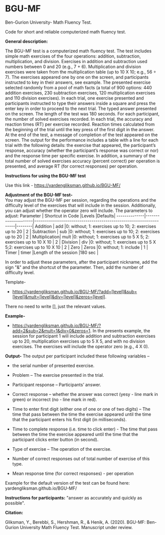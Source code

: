 # BGU-MF
Ben-Gurion University- Math Fluency Test.

Code for short and reliable computerized math fluency test.

**General description:**

The BGU-MF test is a computerized math fluency test. The test includes simple math exercises of the four operations: addition, subtraction, multiplication, and division. Exercises in addition and subtraction used numbers between 0 and 20 (e.g., 7 + 6). Multiplication and division exercises were taken from the multiplication table (up to 10 X 10; e.g., 56 ÷ 7). The exercises appeared one by one on the screen, and participants instructed to key in their answers, see example. The presented exercise selected randomly from a pool of math facts (a total of 900 options: 440 addition exercises, 230 subtraction exercises, 120 multiplication exercises and 110 division exercises). In each trial, one exercise presented and participants instructed to type their answers inside a square and press the enter key in order to proceed to the next trial. The typed answer presented on the screen. The length of the test was 180 seconds. For each participant, the number of solved exercises recorded. In each trial, the accuracy and reaction times (RT) per exercise recorded. Reaction times calculated from the beginning of the trial until the key press of the first digit in the answer. At the end of the test, a message of completion of the test appeared on the screen. The output for the performance includes a table with a line for each trial with the following details: the exercise that appeared, the participant’s response, accuracy (whether the participant’s response was correct or nor) and the response time per specific exercise. In addition, a summary of the total number of solved exercises accuracy (percent correct) per operation is presented, and average RT (for correct responses) per operation. 


**Instructions for using the BGU-MF test**

Use this link - https://yardengliksman.github.io/BGU-MF/

**Adjustment of the BGU-MF test-**  
You may adjust the BGU-MF per session, regarding the operations and the difficulty level of the exercises that will include in the session. Additionally, you can adjust whether the operator zero will include.
The parameters to adjust:
Parameter     |	Shortcut in Code    |Levels                                                              |Defaults|
--------------|---------------------|--------------------------------------------------------------------|--------|
Addition      |	add	            |0: without; 1: exercises up to 10; 2: exercises up to 20            |  2     |
Subtraction   |	sub	            |0: without; 1: exercises up to 10; 2: exercises up to 20            |  2     |
Multiplication|	mult                |0: without; 1: exercises up to 5 X 5; 2: exercises up to 10 X 10    |  2     |
Division      | div	            |0: without; 1: exercises up to 5 X 5;2: exercises up to 10 X 10	 |  2     |
Zero          | Zeros                |0: without; 1: include                                              |  1     |
Timer	      | timer	            |Length of the session	                                         |180 sec |

In order to adjust these parameters, after the participant nickname, add the sign "&" and the shortcut of the parameter. Then, add the number of difficulty level.

Template-
- https://yardengliksman.github.io/BGU-MF/?add=[level]&sub=[level]&mult=[level]&div=[level]&zeros=[level].

There no need to write [], just the relevant values.

**Example-** 
- https://yardengliksman.github.io/BGU-MF/?add=2&sub=2&mult=1&div=0&zeros=1. 
In the presents example, the session for participant 1 will include addition and subtraction exercises up to 20, multiplication exercises up to 5 X 5, and with no division exercises. The exercises will include the operator zero (e.g., 4 X 0). 

**Output-**
The output per participant included these following variables – 
-	the serial number of presented exercise.
-	Problem – The exercise presented in the trial.
-	Participant response – Participants’ answer.
-	Correct response – whether the answer was correct (yesy - line mark in green) or incorrect (no - line mark in red).
-	Time to enter first digit (either one of one or one of two digits) – The time that pass between the time the exercise appeared until the time that the participant enters his first digit (in milliseconds).
-	Time to complete response (i.e. time to click enter) - The time that pass between the time the exercise appeared until the time that the participant clicks enter button (in second).

-	Type of exercise – The operation of the exercise.
- Number of correct responses out of total number of exercise of this type.
- Mean response time (for correct responses) - per operation

Example for the default version of the test can be found here: yardengliksman.github.io/BGU-MF/

**Instructions for participants:** "answer as accurately and quickly as possible".

**Citation:**

Gliksman, Y., Berebbi, S., Hershman, R., & Henik, A. (2020). BGU-MF: Ben-Gurion University Math Fluency Test. Manuscript under review.
